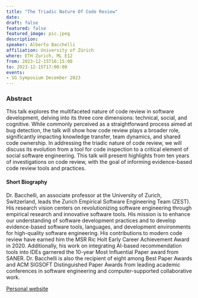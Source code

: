 ```yaml
---
title: "The Triadic Nature Of Code Review"
date:
draft: false
featured: false
featured_image: pic.jpeg
description:
speaker: Alberto Bacchelli
affiliation: University of Zürich
where: ETH Zurich, ML E12 
from: 2023-12-15T16:15:00
to: 2023-12-15T17:00:00
events:
- SG Symposium December 2023 
---
```


### Abstract

This talk explores the multifaceted nature of code review in software development, delving into its three core dimensions: technical, social, and cognitive. While commonly perceived as a straightforward process aimed at bug detection, the talk will show how code review plays a broader role, significantly impacting knowledge transfer, team dynamics, and shared code ownership. In addressing the triadic nature of code review, we will discuss its evolution from a tool for code inspection to a critical element of social software engineering. This talk will present highlights from ten years of investigations on code review, with the goal of informing evidence-based code review tools and practices.


#### Short Biography 

Dr. Bacchelli, an associate professor at the University of Zurich, Switzerland, leads the Zurich Empirical Software Engineering Team (ZEST). His research vision centers on revolutionizing software engineering through empirical research and innovative software tools. His mission is to enhance our understanding of software development practices and to develop evidence-based software tools, languages, and development environments for high-quality software engineering.
His contributions to modern code review have earned him the MSR Ric Holt Early Career Achievement Award in 2020. Additionally, his work on integrating AI-based recommendation tools into IDEs garnered the 10-year Most Influential Paper award from SANER. Dr. Bacchelli is also the recipient of eight among Best Paper Awards and ACM SIGSOFT Distinguished Paper Awards from leading academic conferences in software engineering and computer-supported collaborative work.


[Personal website](https://www.ifi.uzh.ch/en/zest/team/sback.html)
